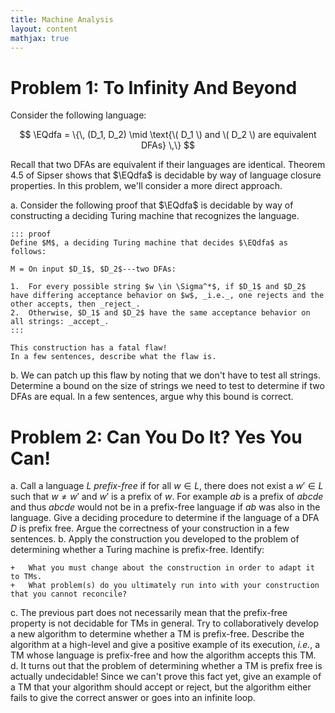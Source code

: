 ```yaml
---
title: Machine Analysis
layout: content
mathjax: true
---
```


$$
\newcommand{\EQdfa}{\mathsf{EQ}_\mathsf{DFA}}
$$

# Problem 1: To Infinity And Beyond

Consider the following language:

$$
\EQdfa = \{\, (D_1, D_2) \mid \text{\( D_1 \) and \( D_2 \) are equivalent DFAs} \,\}
$$

Recall that two DFAs are equivalent if their languages are identical.
Theorem 4.5 of Sipser shows that $\EQdfa$ is decidable by way of language closure properties.
In this problem, we'll consider a more direct approach.

a.  Consider the following proof that $\EQdfa$ is decidable by way of constructing a deciding Turing machine that recognizes the language.

    ::: proof
    Define $M$, a deciding Turing machine that decides $\EQdfa$ as follows:

    M = On input $D_1$, $D_2$---two DFAs:

    1.  For every possible string $w \in \Sigma^*$, if $D_1$ and $D_2$ have differing acceptance behavior on $w$, _i.e._, one rejects and the other accepts, then _reject_.
    2.  Otherwise, $D_1$ and $D_2$ have the same acceptance behavior on all strings: _accept_.
    :::

    This construction has a fatal flaw!
    In a few sentences, describe what the flaw is.
b.  We can patch up this flaw by noting that we don't have to test all strings.
    Determine a bound on the size of strings we need to test to determine if two DFAs are equal.
    In a few sentences, argue why this bound is correct.

# Problem 2: Can You Do It? Yes You Can!

a.  Call a language $L$ _prefix-free_ if for all $w \in L$, there does not exist a $w' \in L$ such that $w \neq w'$ and $w'$ is a prefix of $w$.
    For example $ab$ is a prefix of $abcde$ and thus $abcde$ would not be in a prefix-free language if $ab$ was also in the language.
    Give a deciding procedure to determine if the language of a DFA $D$ is prefix free.
    Argue the correctness of your construction in a few sentences.
b.  Apply the construction you developed to the problem of determining whether a Turing machine is prefix-free.
    Identify:

    +   What you must change about the construction in order to adapt it to TMs.
    +   What problem(s) do you ultimately run into with your construction that you cannot reconcile?

c.  The previous part does not necessarily mean that the prefix-free property is not decidable for TMs in general.
    Try to collaboratively develop a new algorithm to determine whether a TM is prefix-free.
    Describe the algorithm at a high-level and give a positive example of its execution, _i.e._, a TM whose language is prefix-free and how the algorithm accepts this TM.
d.  It turns out that the problem of determining whether a TM is prefix free is actually undecidable!
    Since we can't prove this fact yet, give an example of a TM that your algorithm should accept or reject, but the algorithm either fails to give the correct answer or goes into an infinite loop.
